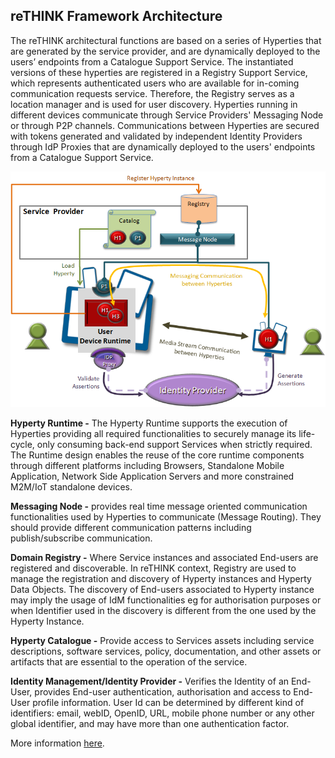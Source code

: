 ## reTHINK Framework Architecture

The reTHINK architectural functions are based on a series of Hyperties that are generated by the service provider, and are dynamically deployed to the users’ endpoints from a Catalogue Support Service.
The instantiated versions of these hyperties are registered in a Registry Support Service, which represents authenticated users who are available for in-coming communication requests service.
Therefore, the Registry serves as a location manager and is used for user discovery.
Hyperties running in different devices communicate through Service Providers' Messaging Node or through P2P channels.
Communications between Hyperties are secured with tokens generated and validated by independent Identity Providers through IdP Proxies that are dynamically deployed to the users' endpoints from a Catalogue Support Service.

![reTHINK Framework Architecture](architecture/Arch.png)

**Hyperty Runtime -** The Hyperty Runtime supports the execution of Hyperties providing all required functionalities to securely manage its life-cycle, only consuming back-end support Services when strictly required.
The Runtime design enables the reuse of the core runtime components through different platforms including Browsers, Standalone Mobile Application, Network Side Application Servers and more constrained M2M/IoT standalone devices.

**Messaging Node -** provides real time message oriented communication functionalities used by Hyperties to communicate (Message Routing). They should provide different communication patterns including publish/subscribe communication.  

**Domain Registry -** Where Service instances and associated End-users are registered and discoverable.
In reTHINK context, Registry are used to manage the registration and discovery of Hyperty instances and Hyperty Data Objects.
The discovery of End-users associated to Hyperty instance may imply the usage of IdM functionalities eg for authorisation purposes or when Identifier used in the discovery is different from the one used by the Hyperty Instance.

**Hyperty Catalogue -** Provide access to Services assets including service descriptions, software services, policy, documentation, and other assets or artifacts that are essential to the operation of the service.

**Identity Management/Identity Provider -** Verifies the Identity of an End-User, provides End-user authentication, authorisation and access to End-User profile information. User Id can be determined by different kind of identifiers: email, webID, OpenID, URL, mobile phone number or any other global identifier, and may have more than one authentication factor.


More information [here](architecture/readme.md).
